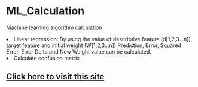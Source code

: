 # ML_Calculation
Machine learning algorithm calculation
<li>Linear regression: 
By using the value of descriptive feature (d[1,2,3...n]), target feature and initial weight (W[1,2,3...n]) Prediction, Error, Squared Error, Error Delta and New Weight value can be calculated.</li>
<li>Calculate confusion matrix </li>

<h2> <a href="https://sakib-75.github.io/ML_Calculation/"> Click here to visit this site </a> </h2>
